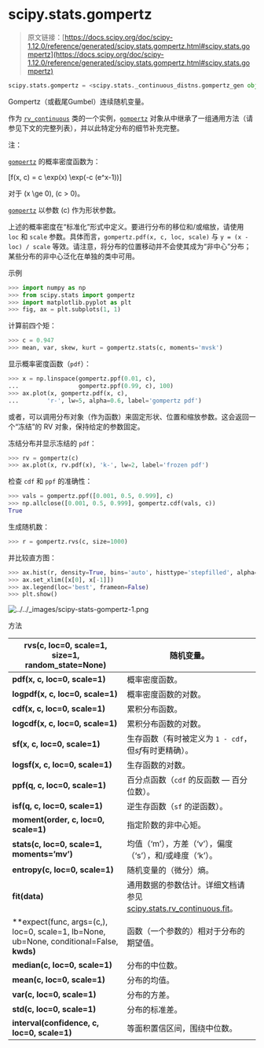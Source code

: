 # scipy.stats.gompertz

> 原文链接：[https://docs.scipy.org/doc/scipy-1.12.0/reference/generated/scipy.stats.gompertz.html#scipy.stats.gompertz](https://docs.scipy.org/doc/scipy-1.12.0/reference/generated/scipy.stats.gompertz.html#scipy.stats.gompertz)

```py
scipy.stats.gompertz = <scipy.stats._continuous_distns.gompertz_gen object>
```

Gompertz（或截尾Gumbel）连续随机变量。

作为 [`rv_continuous`](scipy.stats.rv_continuous.html#scipy.stats.rv_continuous "scipy.stats.rv_continuous") 类的一个实例，[`gompertz`](#scipy.stats.gompertz "scipy.stats.gompertz") 对象从中继承了一组通用方法（请参见下文的完整列表），并以此特定分布的细节补充完整。

注：

[`gompertz`](#scipy.stats.gompertz "scipy.stats.gompertz") 的概率密度函数为：

\[f(x, c) = c \exp(x) \exp(-c (e^x-1))\]

对于 \(x \ge 0\), \(c > 0\)。

[`gompertz`](#scipy.stats.gompertz "scipy.stats.gompertz") 以参数 \(c\) 作为形状参数。

上述的概率密度在“标准化”形式中定义。要进行分布的移位和/或缩放，请使用 `loc` 和 `scale` 参数。具体而言，`gompertz.pdf(x, c, loc, scale)` 与 `y = (x - loc) / scale` 等效。请注意，将分布的位置移动并不会使其成为“非中心”分布；某些分布的非中心泛化在单独的类中可用。

示例

```py
>>> import numpy as np
>>> from scipy.stats import gompertz
>>> import matplotlib.pyplot as plt
>>> fig, ax = plt.subplots(1, 1) 
```

计算前四个矩：

```py
>>> c = 0.947
>>> mean, var, skew, kurt = gompertz.stats(c, moments='mvsk') 
```

显示概率密度函数（`pdf`）：

```py
>>> x = np.linspace(gompertz.ppf(0.01, c),
...                 gompertz.ppf(0.99, c), 100)
>>> ax.plot(x, gompertz.pdf(x, c),
...        'r-', lw=5, alpha=0.6, label='gompertz pdf') 
```

或者，可以调用分布对象（作为函数）来固定形状、位置和缩放参数。这会返回一个“冻结”的 RV 对象，保持给定的参数固定。

冻结分布并显示冻结的 `pdf`：

```py
>>> rv = gompertz(c)
>>> ax.plot(x, rv.pdf(x), 'k-', lw=2, label='frozen pdf') 
```

检查 `cdf` 和 `ppf` 的准确性：

```py
>>> vals = gompertz.ppf([0.001, 0.5, 0.999], c)
>>> np.allclose([0.001, 0.5, 0.999], gompertz.cdf(vals, c))
True 
```

生成随机数：

```py
>>> r = gompertz.rvs(c, size=1000) 
```

并比较直方图：

```py
>>> ax.hist(r, density=True, bins='auto', histtype='stepfilled', alpha=0.2)
>>> ax.set_xlim([x[0], x[-1]])
>>> ax.legend(loc='best', frameon=False)
>>> plt.show() 
```

![../../_images/scipy-stats-gompertz-1.png](../Images/130234db5dab68a51debe23f5a0a0a71.png)

方法

| **rvs(c, loc=0, scale=1, size=1, random_state=None)** | 随机变量。 |
| --- | --- |
| **pdf(x, c, loc=0, scale=1)** | 概率密度函数。 |
| **logpdf(x, c, loc=0, scale=1)** | 概率密度函数的对数。 |
| **cdf(x, c, loc=0, scale=1)** | 累积分布函数。 |
| **logcdf(x, c, loc=0, scale=1)** | 累积分布函数的对数。 |
| **sf(x, c, loc=0, scale=1)** | 生存函数（有时被定义为 `1 - cdf`，但*sf*有时更精确）。 |
| **logsf(x, c, loc=0, scale=1)** | 生存函数的对数。 |
| **ppf(q, c, loc=0, scale=1)** | 百分点函数（`cdf` 的反函数 — 百分位数）。 |
| **isf(q, c, loc=0, scale=1)** | 逆生存函数（`sf` 的逆函数）。 |
| **moment(order, c, loc=0, scale=1)** | 指定阶数的非中心矩。 |
| **stats(c, loc=0, scale=1, moments=’mv’)** | 均值（‘m’），方差（‘v’），偏度（‘s’），和/或峰度（‘k’）。 |
| **entropy(c, loc=0, scale=1)** | 随机变量的（微分）熵。 |
| **fit(data)** | 通用数据的参数估计。详细文档请参见 [scipy.stats.rv_continuous.fit](https://docs.scipy.org/doc/scipy/reference/generated/scipy.stats.rv_continuous.fit.html#scipy.stats.rv_continuous.fit)。 |
| **expect(func, args=(c,), loc=0, scale=1, lb=None, ub=None, conditional=False, **kwds)** | 函数（一个参数的）相对于分布的期望值。 |
| **median(c, loc=0, scale=1)** | 分布的中位数。 |
| **mean(c, loc=0, scale=1)** | 分布的均值。 |
| **var(c, loc=0, scale=1)** | 分布的方差。 |
| **std(c, loc=0, scale=1)** | 分布的标准差。 |
| **interval(confidence, c, loc=0, scale=1)** | 等面积置信区间，围绕中位数。 |
